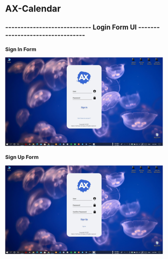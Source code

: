# AX-Calendar

## ---------------------------- Login Form UI --------------------------------- 

### Sign In Form
![mindula](https://github.com/Mindula-Dilthushan/AX-Calendar/blob/master/demo/SignInForm.jpg)

### Sign Up Form
![mindula](https://github.com/Mindula-Dilthushan/AX-Calendar/blob/master/demo/SignUpForm.jpg)